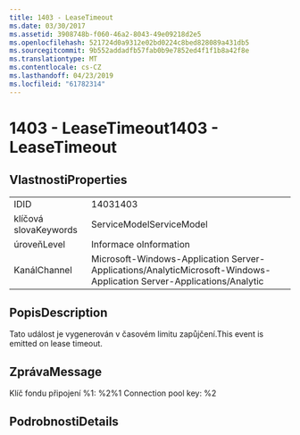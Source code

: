 ```yaml
---
title: 1403 - LeaseTimeout
ms.date: 03/30/2017
ms.assetid: 3908748b-f060-46a2-8043-49e09218d2e5
ms.openlocfilehash: 521724d0a9312e02bd0224c8bed828089a431db5
ms.sourcegitcommit: 9b552addadfb57fab0b9e7852ed4f1f1b8a42f8e
ms.translationtype: MT
ms.contentlocale: cs-CZ
ms.lasthandoff: 04/23/2019
ms.locfileid: "61782314"
---
```

# <a name="1403---leasetimeout"></a><span data-ttu-id="fa374-102">1403 - LeaseTimeout</span><span class="sxs-lookup"><span data-stu-id="fa374-102">1403 - LeaseTimeout</span></span>
## <a name="properties"></a><span data-ttu-id="fa374-103">Vlastnosti</span><span class="sxs-lookup"><span data-stu-id="fa374-103">Properties</span></span>  
  
|||  
|-|-|  
|<span data-ttu-id="fa374-104">ID</span><span class="sxs-lookup"><span data-stu-id="fa374-104">ID</span></span>|<span data-ttu-id="fa374-105">1403</span><span class="sxs-lookup"><span data-stu-id="fa374-105">1403</span></span>|  
|<span data-ttu-id="fa374-106">klíčová slova</span><span class="sxs-lookup"><span data-stu-id="fa374-106">Keywords</span></span>|<span data-ttu-id="fa374-107">ServiceModel</span><span class="sxs-lookup"><span data-stu-id="fa374-107">ServiceModel</span></span>|  
|<span data-ttu-id="fa374-108">úroveň</span><span class="sxs-lookup"><span data-stu-id="fa374-108">Level</span></span>|<span data-ttu-id="fa374-109">Informace o</span><span class="sxs-lookup"><span data-stu-id="fa374-109">Information</span></span>|  
|<span data-ttu-id="fa374-110">Kanál</span><span class="sxs-lookup"><span data-stu-id="fa374-110">Channel</span></span>|<span data-ttu-id="fa374-111">Microsoft-Windows-Application Server-Applications/Analytic</span><span class="sxs-lookup"><span data-stu-id="fa374-111">Microsoft-Windows-Application Server-Applications/Analytic</span></span>|  
  
## <a name="description"></a><span data-ttu-id="fa374-112">Popis</span><span class="sxs-lookup"><span data-stu-id="fa374-112">Description</span></span>  
 <span data-ttu-id="fa374-113">Tato událost je vygenerován v časovém limitu zapůjčení.</span><span class="sxs-lookup"><span data-stu-id="fa374-113">This event is emitted on lease timeout.</span></span>  
  
## <a name="message"></a><span data-ttu-id="fa374-114">Zpráva</span><span class="sxs-lookup"><span data-stu-id="fa374-114">Message</span></span>  
 <span data-ttu-id="fa374-115">Klíč fondu připojení %1: %2</span><span class="sxs-lookup"><span data-stu-id="fa374-115">%1 Connection pool key: %2</span></span>  
  
## <a name="details"></a><span data-ttu-id="fa374-116">Podrobnosti</span><span class="sxs-lookup"><span data-stu-id="fa374-116">Details</span></span>
